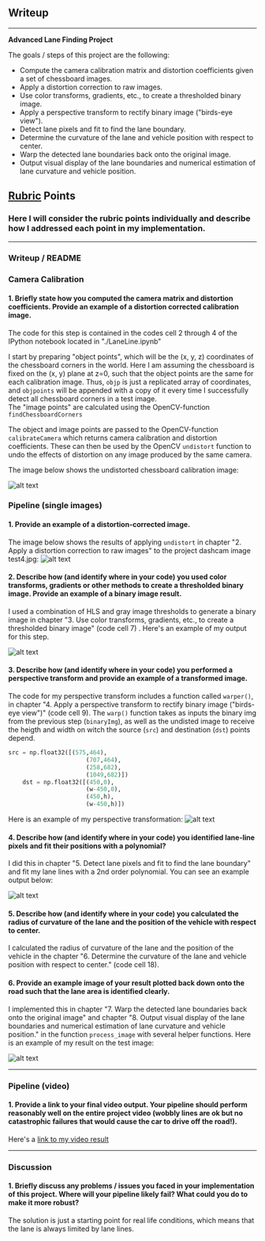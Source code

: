 ## Writeup

---

**Advanced Lane Finding Project**

The goals / steps of this project are the following:

* Compute the camera calibration matrix and distortion coefficients given a set of chessboard images.
* Apply a distortion correction to raw images.
* Use color transforms, gradients, etc., to create a thresholded binary image.
* Apply a perspective transform to rectify binary image ("birds-eye view").
* Detect lane pixels and fit to find the lane boundary.
* Determine the curvature of the lane and vehicle position with respect to center.
* Warp the detected lane boundaries back onto the original image.
* Output visual display of the lane boundaries and numerical estimation of lane curvature and vehicle position.

[//]: # (Image References)

[img01]: ./output_images/camera_cal/calibration_undistorted.jpg "Undistorted Chessboard"
[img02]: ./output_images/image_processing/02_distortion_correction/test4.jpg "Undistorted"
[img03]: ./output_images/image_processing/03_binary_image/test4.jpg "Binary"
[img04]: ./output_images/image_processing/04_binary_warped/test4.jpg "Warp Example"
[img05]: ./output_images/image_processing/05_binary_warped_fit/test4.jpg "Fit Example"
[img06]: ./output_images/image_processing/08_process_image/test4.jpg "Output"
[video1]: ./project_video_output.mp4 "Video"

## [Rubric](https://review.udacity.com/#!/rubrics/571/view) Points

### Here I will consider the rubric points individually and describe how I addressed each point in my implementation.  

---

### Writeup / README

### Camera Calibration

#### 1. Briefly state how you computed the camera matrix and distortion coefficients. Provide an example of a distortion corrected calibration image.

The code for this step is contained in the codes cell 2 through 4 of the IPython notebook located in "./LaneLine.ipynb"  

I start by preparing "object points", which will be the (x, y, z) coordinates of the chessboard corners in the world. Here I am assuming the chessboard is fixed on the (x, y) plane at z=0, such that the object points are the same for each calibration image.  Thus, `objp` is just a replicated array of coordinates, and `objpoints` will be appended with a copy of it every time I successfully detect all chessboard corners in a test image.  
The "image points" are calculated using the OpenCV-function `findChessboardCorners`

The object and image points are passed to the OpenCV-function `calibrateCamera` which returns camera calibration and distortion coefficients. These can then be used by the OpenCV `undistort` function to undo the effects of distortion on any image produced by the same camera.

The image below shows the undistorted chessboard calibration image:

![alt text][img01]

### Pipeline (single images)

#### 1. Provide an example of a distortion-corrected image.

The image below shows the results of applying `undistort` in chapter "2. Apply a distortion correction to raw images" to the project dashcam image test4.jpg:
![alt text][img02]

#### 2. Describe how (and identify where in your code) you used color transforms, gradients or other methods to create a thresholded binary image.  Provide an example of a binary image result.

I used a  combination of HLS  and gray image thresholds to generate a binary image in chapter "3. Use color transforms, gradients, etc., to create a thresholded binary image" (code cell 7) .  Here's an example of my output for this step.  

![alt text][img03]

#### 3. Describe how (and identify where in your code) you performed a perspective transform and provide an example of a transformed image.

The code for my perspective transform includes a function called `warper()`, in chapter "4. Apply a perspective transform to rectify binary image ("birds-eye view")" (code cell 9). The `warp()` function takes as inputs the binary img from the previous step (`binaryImg`), as well as the undisted image to receive the heigth and width on witch the source (`src`) and destination (`dst`) points depend.  
```python
src = np.float32([(575,464),
                      (707,464), 
                      (258,682), 
                      (1049,682)])
    dst = np.float32([(450,0),
                      (w-450,0),
                      (450,h),
                      (w-450,h)])
```


Here is an example of my perspective transformation:
![alt text][img04]

#### 4. Describe how (and identify where in your code) you identified lane-line pixels and fit their positions with a polynomial?

I did this in chapter "5. Detect lane pixels and fit to find the lane boundary" and fit my lane lines with a 2nd order polynomial. You can see an example output below:

![alt text][img05]

#### 5. Describe how (and identify where in your code) you calculated the radius of curvature of the lane and the position of the vehicle with respect to center.

I calculated the radius of curvature of the lane and the position of the vehicle in the chapter "6. Determine the curvature of the lane and vehicle position with respect to center." (code cell 18).

#### 6. Provide an example image of your result plotted back down onto the road such that the lane area is identified clearly.

I implemented this in chapter "7. Warp the detected lane boundaries back onto the original image" and chapter "8. Output visual display of the lane boundaries and numerical estimation of lane curvature and vehicle position."  in the function `process_image` with several helper functions.  Here is an example of my result on the test image:

![alt text][img06]

---

### Pipeline (video)

#### 1. Provide a link to your final video output.  Your pipeline should perform reasonably well on the entire project video (wobbly lines are ok but no catastrophic failures that would cause the car to drive off the road!).

Here's a [link to my video result](./project_video.mp4)

---

### Discussion

#### 1. Briefly discuss any problems / issues you faced in your implementation of this project.  Where will your pipeline likely fail?  What could you do to make it more robust?

The solution is just a starting point for real life conditions, which means that the lane is always limited by lane lines.
